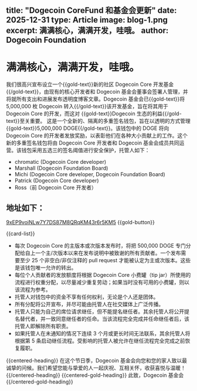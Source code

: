 title: "Dogecoin CoreFund 和基金会更新"
date: 2025-12-31
type: Article
image: blog-1.png
excerpt: 满满核心，满满开发，哇哦。
author: Dogecoin Foundation
---

# 满满核心，满满开发，哇哦。

我们很高兴宣布设立一个{{gold-text}}新的社区 Dogecoin Core 开发基金{{/gold-text}}，由现有的核心开发者和 Dogecoin 基金会董事会签署人管理，并将就所有支出和进展发布透明度博客文章。Dogecoin 基金会已{{gold-text}}将 5,000,000 枚 Dogecoin 转入{{/gold-text}}该开发基金，旨在将其用于 Dogecoin Core 的开发，而这对 {{gold-text}}Dogecoin 生态的利益{{/gold-text}}至关重要。
这是一个全新的、隔离的多重签名钱包，旨在以透明的方式管理{{gold-text}}5,000,000 DOGE{{/gold-text}}。该钱包中的 DOGE 将向 Dogecoin Core 的开发者发放奖励，以表彰他们在各种大小贡献上的工作。这个新的多重签名钱包将由 Dogecoin Core 开发者和 Dogecoin 基金会成员共同运营。该钱包采用五选三的签名阈值进行安全保护，托管人如下：

- chromatic (Dogecoin Core developer)
- Marshall (Dogecoin Foundation Board)
- Michi (Dogecoin Core developer, Dogecoin Foundation Board)
- Patrick (Dogecoin Core developer)
- Ross（前 Dogecoin Core 开发者）

## 地址如下：

[9xEP9voiNLw7Y7DS87M8QRqKM43r6r5KM5](https://foundation.dogecoin.com) {{gold-button}}

{{card-list}}
  - 每次 Dogecoin Core 的主版本或次版本发布时，将把 500,000 DOGE 专门分配给自上一个主/次版本以来在发布说明中被致谢的所有贡献者。一个发布需要至少 25 个非空白/非仅注释的 pull request 才能被认定为主或次版本。这些是该钱包唯一允许的转出。
  - 每位个人贡献者的发放额度将根据 Dogecoin Core 小费罐（tip jar）所使用的流程进行权重分配，以尽量减少重复劳动；如果当时没有可用的小费罐，则以该流程为参考。
  - 托管人对钱包中的资金不享有任何权利，无论是个人还是团体。
  - 所有分配将公开宣布，并尽可能由托管人在社交媒体上广泛传播。
  - 托管人只能为自己的席位请求继任，但不能提名继任者。其余托管人将公开提名替代者，并一致同意继任者的任命。当该流程完全完成并任命继任者后，该托管人即解除所有职责。
  - 如果托管人在未通知的情况下连续 3 个月或更长时间无法联系，其余托管人将根据第 5 条启动继任流程。受影响的托管人被允许在继任流程完全完成之前恢复履职。



{{centered-heading}}
在这个节日季，Dogecoin 基金会向您和您的家人致以最诚挚的问候。我们希望您能与挚爱的人一起庆祝、互相关怀，收获喜悦与温暖！
{{/centered-heading}}
{{centered-gold-heading}}
此致，Dogecoin 基金会
{{/centered-gold-heading}}


